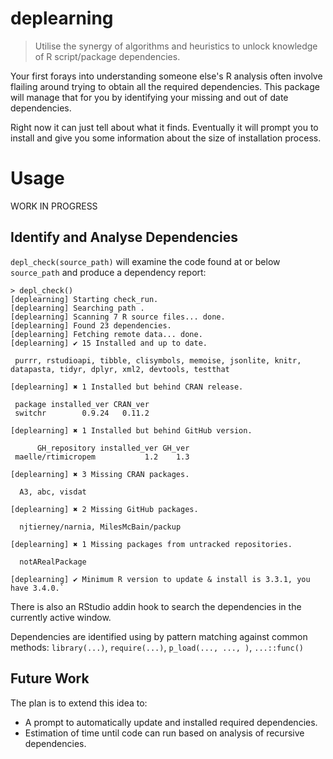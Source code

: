 # deplearning
> Utilise the synergy of algorithms and heuristics to unlock knowledge of R script/package dependencies.

Your first forays into understanding someone else's R analysis often involve flailing around trying to obtain all the required dependencies. This package will manage that for you by identifying your missing and out of date dependencies.

Right now it can just tell about what it finds. Eventually it will prompt you to install and give you some information about the size of installation process.

# Usage

WORK IN PROGRESS

## Identify and Analyse Dependencies
`depl_check(source_path)` will examine the code found at or below `source_path` and produce a dependency report:

```
> depl_check()
[deplearning] Starting check_run.
[deplearning] Searching path . 
[deplearning] Scanning 7 R source files... done.
[deplearning] Found 23 dependencies.
[deplearning] Fetching remote data... done.
[deplearning] ✔ 15 Installed and up to date.

 purrr, rstudioapi, tibble, clisymbols, memoise, jsonlite, knitr, datapasta, tidyr, dplyr, xml2, devtools, testthat 

[deplearning] ✖ 1 Installed but behind CRAN release.

 package installed_ver CRAN_ver
 switchr        0.9.24   0.11.2

[deplearning] ✖ 1 Installed but behind GitHub version.

      GH_repository installed_ver GH_ver
 maelle/rtimicropem           1.2    1.3

[deplearning] ✖ 3 Missing CRAN packages.

  A3, abc, visdat 

[deplearning] ✖ 2 Missing GitHub packages.

  njtierney/narnia, MilesMcBain/packup 

[deplearning] ✖ 1 Missing packages from untracked repositories.

  notARealPackage 

[deplearning] ✔ Minimum R version to update & install is 3.3.1, you have 3.4.0.`
```

There is also an RStudio addin hook to search the dependencies in the currently active window.

Dependencies are identified using by pattern matching against common methods: `library(...)`, `require(...)`, `p_load(..., ..., )`, `...::func()`

## Future Work
The plan is to extend this idea to:
   
   * A prompt to automatically update and installed required dependencies.
   * Estimation of time until code can run based on analysis of recursive dependencies. 
